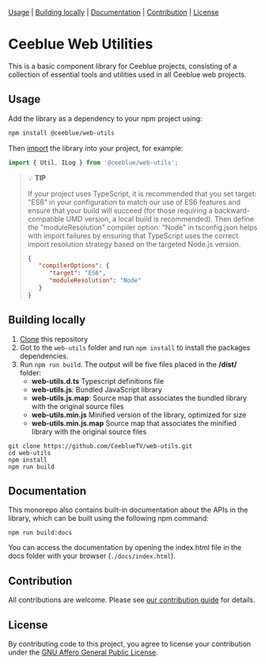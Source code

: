[Usage](#usage) | [Building locally](#building-locally) | [Documentation](#documentation) | [Contribution](#contribution) | [License](#license)

# Ceeblue Web Utilities

This is a basic component library for Ceeblue projects, consisting of a collection of essential tools and utilities used in all Ceeblue web projects.

## Usage

Add the library as a dependency to your npm project using:
```bash
npm install @ceeblue/web-utils
```
Then [import](https://developer.mozilla.org/en-US/docs/Web/JavaScript/Guide/Modules) the library into your project, for example:
 ```javascript
import { Util, ILog } from '@ceeblue/web-utils';
```
> 💡 **TIP**
> 
> If your project uses TypeScript, it is recommended that you set target: "ES6" in your configuration to match our use of ES6 features and ensure that your build will succeed (for those requiring a backward-compatible UMD version, a local build is recommended).
> Then define the "moduleResolution" compiler option: "Node" in tsconfig.json helps with import failures by ensuring that TypeScript uses the correct import resolution strategy based on the targeted Node.js version.
>   ```json
>   {
>      "compilerOptions": {
>         "target": "ES6",
>         "moduleResolution": "Node"
>      }
>   }
>   ```

## Building locally

1. [Clone](https://docs.github.com/en/repositories/creating-and-managing-repositories/cloning-a-repository) this repository
2. Got to the `web-utils` folder and run `npm install` to install the packages dependencies.
3. Run `npm run build`. The output will be five files placed in the **/dist/** folder:
   - **web-utils.d.ts** Typescript definitions file
   - **web-utils.js**: Bundled JavaScript library
   - **web-utils.js.map**: Source map that associates the bundled library with the original source files
   - **web-utils.min.js** Minified version of the library, optimized for size
   - **web-utils.min.js.map** Source map that associates the minified library with the original source files

```
git clone https://github.com/CeeblueTV/web-utils.git
cd web-utils
npm install
npm run build
```

## Documentation

This monorepo also contains built-in documentation about the APIs in the library, which can be built using the following npm command:
```
npm run build:docs
```
You can access the documentation by opening the index.html file in the docs folder with your browser (`./docs/index.html`).

## Contribution

All contributions are welcome. Please see [our contribution guide](/CONTRIBUTING.md) for details.

## License

By contributing code to this project, you agree to license your contribution under the [GNU Affero General Public License](/LICENSE).